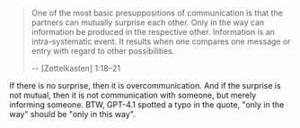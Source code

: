 > One of the most basic presuppositions of communication is that the partners can mutually surprise each other. Only in the way can information be produced in the respective other. Information is an intra-systematic event. It results when one compares one message or entry with regard to other possibilities.
>
> -- [Zettelkasten] 1:18–21

If there is no surprise, then it is overcommunication.
And if the surprise is not mutual, then it is not communication with someone, but merely informing someone.
BTW, GPT-4.1 spotted a typo in the quote, "only in the way" should be "only in this way".